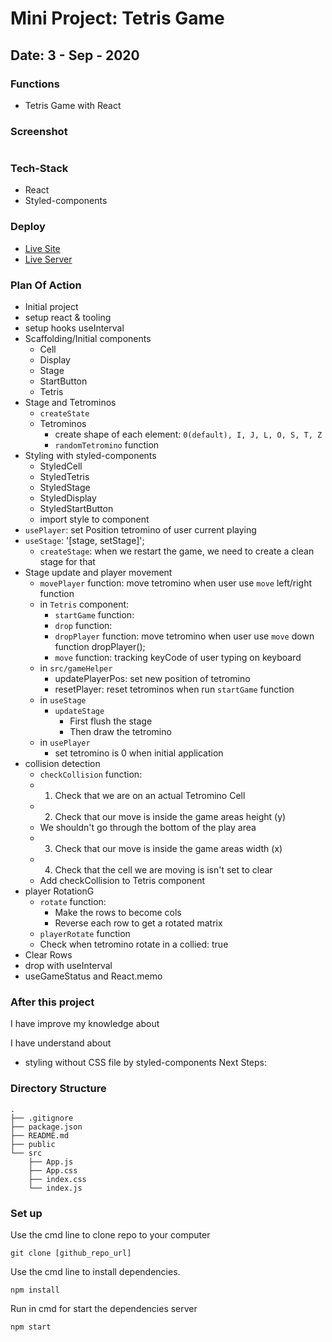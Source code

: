 # Mini Project: Tetris Game

## Date: 3 - Sep - 2020

### Functions

- Tetris Game with React

### Screenshot

<img src=""/>

### Tech-Stack

- React
- Styled-components

### Deploy

- [Live Site](link)
- [Live Server](link)

### Plan Of Action

- Initial project
- setup react & tooling
- setup hooks useInterval
- Scaffolding/Initial components
  - Cell
  - Display
  - Stage
  - StartButton
  - Tetris
- Stage and Tetrominos
  - `createState`
  - Tetrominos
    - create shape of each element: `0(default), I, J, L, O, S, T, Z`
    - `randomTetromino` function
- Styling with styled-components
  - StyledCell
  - StyledTetris
  - StyledStage
  - StyledDisplay
  - StyledStartButton
  - import style to component
- `usePlayer`: set Position tetromino of user current playing
- `useStage`: '[stage, setStage]';
  - `createStage`: when we restart the game, we need to create a clean stage for that
- Stage update and player movement
  - `movePlayer` function: move tetromino when user use `move` left/right function
  - in `Tetris` component:
    - `startGame` function:
    - `drop` function:
    - `dropPlayer` function: move tetromino when user use `move` down function dropPlayer();
    - `move` function: tracking keyCode of user typing on keyboard
  - in `src/gameHelper`
    - updatePlayerPos: set new position of tetromino
    - resetPlayer: reset tetrominos when run `startGame` function
  - in `useStage`
    - `updateStage`
      - First flush the stage
      - Then draw the tetromino
  - in `usePlayer`
    - set tetromino is 0 when initial application
- collision detection
  - `checkCollision` function:
  - 1. Check that we are on an actual Tetromino Cell
  - 2. Check that our move is inside the game areas height (y)
  - We shouldn't go through the bottom of the play area
  - 3. Check that our move is inside the game areas width (x)
  - 4. Check that the cell we are moving is isn't set to clear
  - Add checkCollision to Tetris component
- player RotationG
  - `rotate` function:
    - Make the rows to become cols
    - Reverse each row to get a rotated matrix
  - `playerRotate` function
  - Check when tetromino rotate in a collied: true
- Clear Rows
- drop with useInterval
- useGameStatus and React.memo

### After this project

I have improve my knowledge about

I have understand about

- styling without CSS file by styled-components
  Next Steps:

### Directory Structure

```
.
├── .gitignore
├── package.json
├── README.md
├── public
└── src
    ├── App.js
    ├── App.css
    ├── index.css
    └── index.js
```

### Set up

Use the cmd line to clone repo to your computer

```
git clone [github_repo_url]
```

Use the cmd line to install dependencies.

```
npm install
```

Run in cmd for start the dependencies server

```
npm start
```
